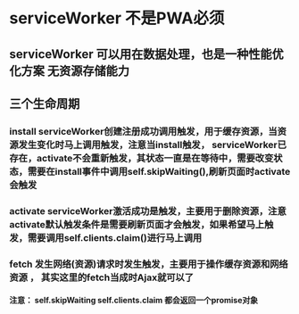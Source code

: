 # serviceWorker 不是PWA必须
## serviceWorker 可以用在数据处理，也是一种性能优化方案    无资源存储能力
## 三个生命周期
### install  serviceWorker创建注册成功调用触发，用于缓存资源，当资源发生变化时马上调用触发，注意当install触发， serviceWorker已存在，activate不会重新触发，其状态一直是在等待中，需要改变状态，需要在install事件中调用self.skipWaiting(),刷新页面时activate会触发
### activate serviceWorker激活成功是触发，主要用于删除资源，注意activate默认触发条件是需要刷新页面才会触发，如果希望马上触发，需要调用self.clients.claim()进行马上调用
### fetch  发生网络(资源)请求时发生触发，主要用于操作缓存资源和网络资源 ， 其实这里的fetch当成时Ajax就可以了

#### 注意： self.skipWaiting self.clients.claim 都会返回一个promise对象



